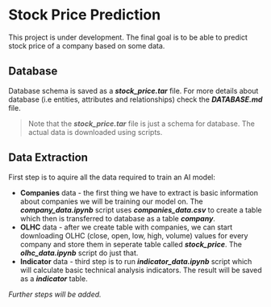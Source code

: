 # Stock Price Prediction

This project is under development. The final goal is to be able to predict stock price of a company based on some data.

## Database

Database schema is saved as a ***stock_price.tar*** file. For more details about database (i.e entities, attributes and relationships) check the ***DATABASE.md*** file.

> Note that the ***stock_price.tar*** file is just a schema for database. The actual data is downloaded using scripts.

## Data Extraction

First step is to aquire all the data required to train an AI model:

* **Companies** data - the first thing we have to extract is basic information about companies we will be training our model on. The ***company_data.ipynb*** script uses ***companies_data.csv*** to create a table which then is transferred to database as a table ***company***.
* **OLHC** data - after we create table with companies, we can start downloading OLHC (close, open, low, high, volume) values for every company and store them in seperate table called ***stock_price***. The ***olhc_data.ipynb*** script do just that.
* **Indicator** data - third step is to run ***indicator_data.ipynb*** script which will calculate basic technical analysis indicators. The result will be saved as a ***indicator*** table.

*Further steps will be added.*
